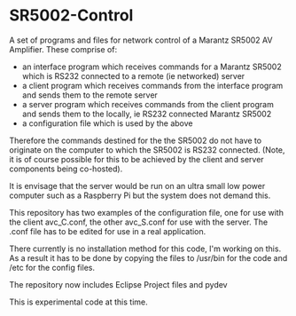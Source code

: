 SR5002-Control
==============

A set of programs and files for network control of a Marantz SR5002 AV Amplifier.
These comprise of:
- an interface program which receives commands for a Marantz SR5002 which is RS232 connected to a remote (ie networked) server
- a client program which receives commands from the interface program and sends them to the remote server
- a server program which receives commands from the client program and sends them to the locally, ie RS232 connected Marantz SR5002
- a configuration file which is used by the above

Therefore the commands destined for the the SR5002 do not have to originate on the computer to which the SR5002 is RS232 connected. (Note, it is of course possible for this to be achieved by the client and server components being co-hosted).

It is envisage that the server would be run on an ultra small low power computer such as a Raspberry Pi but the system does not demand this.

This repository has two examples of the configuration file, one for use with the client avc_C.conf, the other avc_S.conf for use with the server.  The .conf file has to be edited for use in a real application.

There currently is no installation method for this code, I'm working on this. As a result it has to be done by copying the files to /usr/bin for the code and /etc for the config files.

The repository now includes Eclipse Project files and pydev 

This is experimental code at this time.
